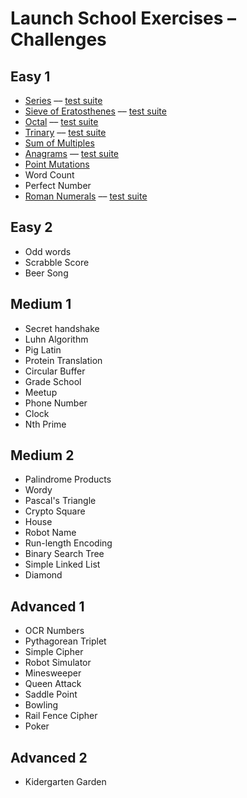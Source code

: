 # Launch School Exercises – Challenges

## Easy 1

* [Series](series.rb) –– [test suite](series_test.rb)
* [Sieve of Eratosthenes](sieve.rb) –– [test suite](sieve_test.rb)
* [Octal](octal.rb) –– [test suite](octal_test.rb)
* [Trinary](trinary.rb) –– [test suite](trinary_test.rb)
* [Sum of Multiples](sum_of_multiples.rb)
* [Anagrams](anagram.rb) –– [test suite](anagram_test.rb)
* [Point Mutations](point_mutations.rb)
* Word Count
* Perfect Number
* [Roman Numerals](roman_numerals.rb) –– [test suite](roman_numerals_test.rb)

## Easy 2

* Odd words
* Scrabble Score
* Beer Song

## Medium 1

* Secret handshake
* Luhn Algorithm
* Pig Latin
* Protein Translation
* Circular Buffer
* Grade School
* Meetup
* Phone Number
* Clock
* Nth Prime

## Medium 2

* Palindrome Products
* Wordy
* Pascal's Triangle
* Crypto Square
* House
* Robot Name
* Run-length Encoding
* Binary Search Tree
* Simple Linked List
* Diamond

## Advanced 1

* OCR Numbers
* Pythagorean Triplet
* Simple Cipher
* Robot Simulator
* Minesweeper
* Queen Attack
* Saddle Point
* Bowling
* Rail Fence Cipher
* Poker

## Advanced 2

* Kidergarten Garden
